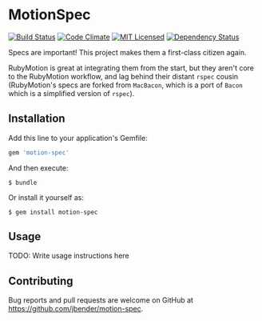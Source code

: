 # MotionSpec
[![Build Status](https://img.shields.io/travis/jbender/motion-spec/master.svg)](https://travis-ci.org/jbender/motion-spec)
[![Code Climate](https://img.shields.io/codeclimate/github/jbender/motion-spec.svg)](https://codeclimate.com/github/jbender/motion-spec)
[![MIT Licensed](https://img.shields.io/github/license/jbender/motion-spec.svg)](https://github.com/jbender/motion-spec/blob/master/LICENSE)
[![Dependency Status](https://img.shields.io/gemnasium/jbender/motion-spec.svg)](https://gemnasium.com/jbender/motion-spec)

Specs are important! This project makes them a first-class citizen again.

RubyMotion is great at integrating them from the start, but
they aren't core to the RubyMotion workflow, and lag behind their distant
`rspec` cousin (RubyMotion's specs are forked from `MacBacon`, which is a port
of `Bacon` which is a simplified version of `rspec`).

## Installation

Add this line to your application's Gemfile:

```ruby
gem 'motion-spec'
```

And then execute:

    $ bundle

Or install it yourself as:

    $ gem install motion-spec

## Usage

TODO: Write usage instructions here

## Contributing

Bug reports and pull requests are welcome on GitHub at
https://github.com/jbender/motion-spec.
